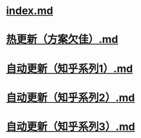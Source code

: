 # [index.md](%{basename}/index.md)

# [热更新（方案欠佳）.md](%{basename}/热更新（方案欠佳）.md)

# [自动更新（知乎系列1）.md](%{basename}/自动更新（知乎系列1）.md)

# [自动更新（知乎系列2）.md](%{basename}/自动更新（知乎系列2）.md)

# [自动更新（知乎系列3）.md](%{basename}/自动更新（知乎系列3）.md)

